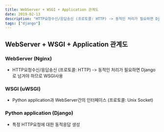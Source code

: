 ```yaml
---
title: WebServer + WSGI + Application 관계도
date: 2019-02-13
description: "HTTP요청수신/응답송신 (프로토콜: HTTP) -> 동적인 처리가 필요하면 Django로 넘겨야 하므로 WSGI사용"
tags: ["django"]
---
```


## WebServer + WSGI + Application 관계도

### WebServer (Nginx)

- HTTP요청수신/응답송신 (프로토콜: HTTP) -> 동적인 처리가 필요하면 Django로 넘겨야 하므로 WSGI사용

### WSGI (uWSGI)

- Python application과 WebServer간의 인터페이스 (프로토콜: Unix Socket)

### Python application (Django)

- 특정 HTTP요청에 대한 동적응답 생성
